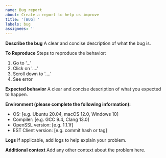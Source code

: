 ```yaml
---
name: Bug report
about: Create a report to help us improve
title: '[BUG] '
labels: bug
assignees: ''
---
```


**Describe the bug**
A clear and concise description of what the bug is.

**To Reproduce**
Steps to reproduce the behavior:
1. Go to '...'
2. Click on '....'
3. Scroll down to '....'
4. See error

**Expected behavior**
A clear and concise description of what you expected to happen.

**Environment (please complete the following information):**
 - OS: [e.g. Ubuntu 20.04, macOS 12.0, Windows 10]
 - Compiler: [e.g. GCC 9.4, Clang 13.0]
 - OpenSSL version: [e.g. 1.1.1f]
 - EST Client version: [e.g. commit hash or tag]

**Logs**
If applicable, add logs to help explain your problem.

**Additional context**
Add any other context about the problem here.
